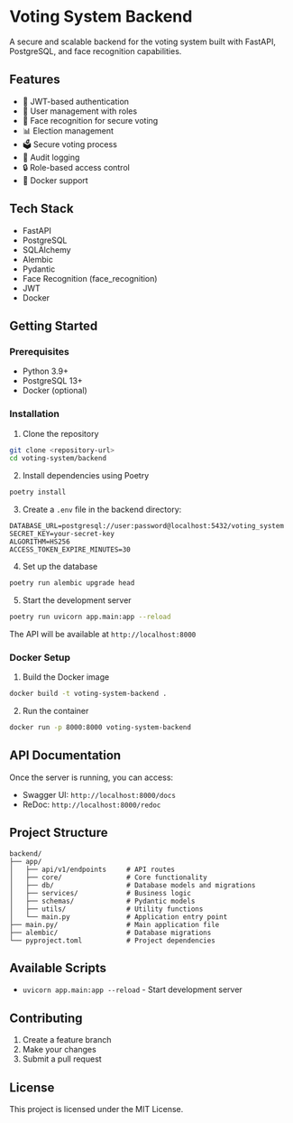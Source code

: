 # Voting System Backend

A secure and scalable backend for the voting system built with FastAPI, PostgreSQL, and face recognition capabilities.

## Features

- 🔐 JWT-based authentication
- 👤 User management with roles
- 🎥 Face recognition for secure voting
- 📊 Election management
- 🗳️ Secure voting process
- 📝 Audit logging
- 🔒 Role-based access control
- 🐳 Docker support

## Tech Stack

- FastAPI
- PostgreSQL
- SQLAlchemy
- Alembic
- Pydantic
- Face Recognition (face_recognition)
- JWT
- Docker

## Getting Started

### Prerequisites

- Python 3.9+
- PostgreSQL 13+
- Docker (optional)

### Installation

1. Clone the repository
```bash
git clone <repository-url>
cd voting-system/backend
```

2. Install dependencies using Poetry
```bash
poetry install
```

3. Create a `.env` file in the backend directory:
```env
DATABASE_URL=postgresql://user:password@localhost:5432/voting_system
SECRET_KEY=your-secret-key
ALGORITHM=HS256
ACCESS_TOKEN_EXPIRE_MINUTES=30
```

4. Set up the database
```bash
poetry run alembic upgrade head
```

5. Start the development server
```bash
poetry run uvicorn app.main:app --reload
```

The API will be available at `http://localhost:8000`

### Docker Setup

1. Build the Docker image
```bash
docker build -t voting-system-backend .
```

2. Run the container
```bash
docker run -p 8000:8000 voting-system-backend
```

## API Documentation

Once the server is running, you can access:
- Swagger UI: `http://localhost:8000/docs`
- ReDoc: `http://localhost:8000/redoc`

## Project Structure

```
backend/
├── app/
│   ├── api/v1/endpoints     # API routes
│   ├── core/                # Core functionality
│   ├── db/                  # Database models and migrations
│   ├── services/            # Business logic
│   ├── schemas/             # Pydantic models
│   ├── utils/               # Utility functions
│   └── main.py              # Application entry point
├── main.py/                 # Main application file 
├── alembic/                 # Database migrations
└── pyproject.toml           # Project dependencies
```

## Available Scripts

- `uvicorn app.main:app --reload` - Start development server

## Contributing

1. Create a feature branch
2. Make your changes
3. Submit a pull request

## License

This project is licensed under the MIT License.
